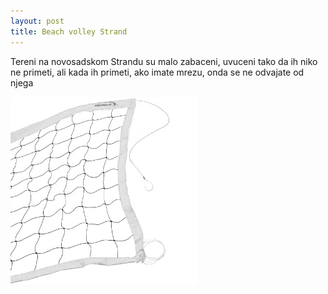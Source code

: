 ```yaml
---
layout: post
title: Beach volley Strand
---
```


Tereni na novosadskom Strandu su malo zabaceni, uvuceni tako da ih niko ne
primeti, ali kada ih primeti, ako imate mrezu, onda se ne odvajate od njega



![Mreza za odbojku na pesku](/assets/mreza-za-odbojku-na-pesku.jpg)
